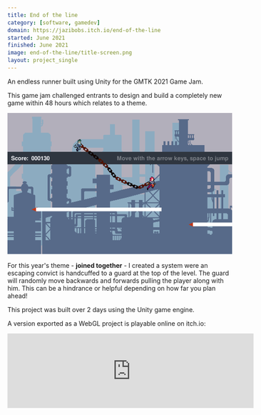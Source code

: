 ```yaml
---
title: End of the line
category: [software, gamedev]
domain: https://jazibobs.itch.io/end-of-the-line
started: June 2021
finished: June 2021
image: end-of-the-line/title-screen.png
layout: project_single
---
```


An endless runner built using Unity for the GMTK 2021 Game Jam.

This game jam challenged entrants to design and build a completely new game within 48 hours which relates to a theme.

![Screenshot from End of the line](/assets/projects/end-of-the-line/oftl-screen-1.png)

For this year's theme - **joined together** - I created a system were an escaping convict is handcuffed to a guard at the top of the level. The guard will randomly move backwards and forwards pulling the player along with him. This can be a hindrance or helpful depending on how far you plan ahead!

This project was built over 2 days using the Unity game engine.

A version exported as a WebGL project is playable online on itch.io:

<iframe src="https://itch.io/embed/1082143?bg_color=F5F6FA&amp;fg_color=2F3640&amp;link_color=C23616&amp;border_color=8e8b97" width="552" height="167" frameborder="0"><a href="https://jazibobs.itch.io/end-of-the-line">End of the line by jazibobs</a></iframe>